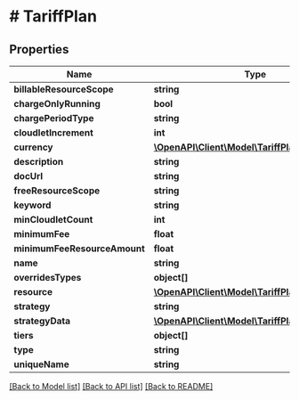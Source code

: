 # # TariffPlan

## Properties

Name | Type | Description | Notes
------------ | ------------- | ------------- | -------------
**billableResourceScope** | **string** |  | [optional]
**chargeOnlyRunning** | **bool** |  | [optional]
**chargePeriodType** | **string** |  | [optional]
**cloudletIncrement** | **int** |  | [optional]
**currency** | [**\OpenAPI\Client\Model\TariffPlanCurrency**](TariffPlanCurrency.md) |  | [optional]
**description** | **string** |  | [optional]
**docUrl** | **string** |  | [optional]
**freeResourceScope** | **string** |  | [optional]
**keyword** | **string** |  | [optional]
**minCloudletCount** | **int** |  | [optional]
**minimumFee** | **float** |  | [optional]
**minimumFeeResourceAmount** | **float** |  | [optional]
**name** | **string** |  | [optional]
**overridesTypes** | **object[]** |  | [optional]
**resource** | [**\OpenAPI\Client\Model\TariffPlanResource**](TariffPlanResource.md) |  | [optional]
**strategy** | **string** |  | [optional]
**strategyData** | [**\OpenAPI\Client\Model\TariffPlanStrategyData**](TariffPlanStrategyData.md) |  | [optional]
**tiers** | **object[]** |  | [optional]
**type** | **string** |  | [optional]
**uniqueName** | **string** |  | [optional]

[[Back to Model list]](../../README.md#models) [[Back to API list]](../../README.md#endpoints) [[Back to README]](../../README.md)
